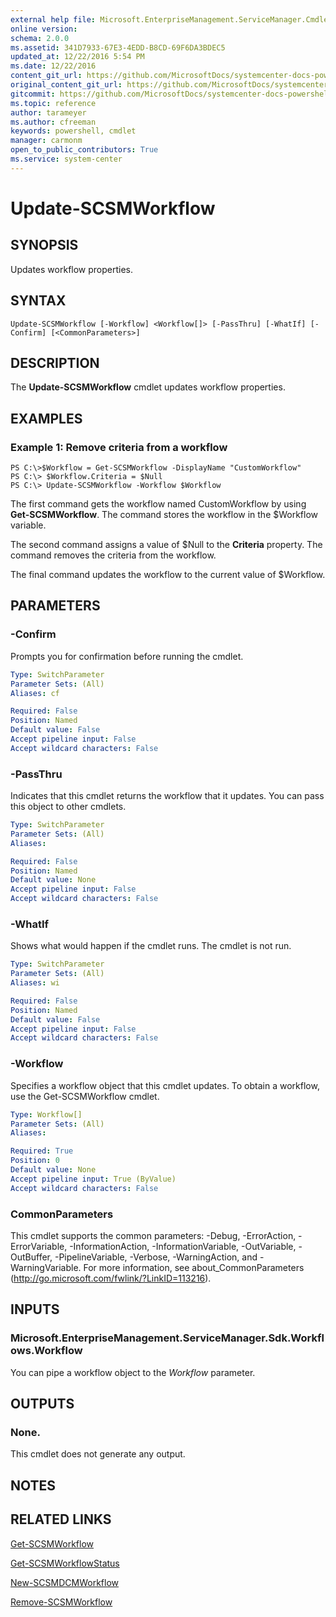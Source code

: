 ```yaml
---
external help file: Microsoft.EnterpriseManagement.ServiceManager.Cmdlets.dll-Help.xml
online version: 
schema: 2.0.0
ms.assetid: 341D7933-67E3-4EDD-B8CD-69F6DA3BDEC5
updated_at: 12/22/2016 5:54 PM
ms.date: 12/22/2016
content_git_url: https://github.com/MicrosoftDocs/systemcenter-docs-powershell/blob/live/systemcenter-cmdlets/SystemCenter2016/ServiceManager/vlatest/Update-SCSMWorkflow.md
original_content_git_url: https://github.com/MicrosoftDocs/systemcenter-docs-powershell/blob/live/systemcenter-cmdlets/SystemCenter2016/ServiceManager/vlatest/Update-SCSMWorkflow.md
gitcommit: https://github.com/MicrosoftDocs/systemcenter-docs-powershell/blob/17c3a51bd892aad46c731d9f381f0704b4815004/systemcenter-cmdlets/SystemCenter2016/ServiceManager/vlatest/Update-SCSMWorkflow.md
ms.topic: reference
author: tarameyer
ms.author: cfreeman
keywords: powershell, cmdlet
manager: carmonm
open_to_public_contributors: True
ms.service: system-center
---
```


# Update-SCSMWorkflow

## SYNOPSIS
Updates workflow properties.

## SYNTAX

```
Update-SCSMWorkflow [-Workflow] <Workflow[]> [-PassThru] [-WhatIf] [-Confirm] [<CommonParameters>]
```

## DESCRIPTION
The **Update-SCSMWorkflow** cmdlet updates workflow properties.

## EXAMPLES

### Example 1: Remove criteria from a workflow
```
PS C:\>$Workflow = Get-SCSMWorkflow -DisplayName "CustomWorkflow"
PS C:\> $Workflow.Criteria = $Null
PS C:\> Update-SCSMWorkflow -Workflow $Workflow
```

The first command gets the workflow named CustomWorkflow by using **Get-SCSMWorkflow**.
The command stores the workflow in the $Workflow variable.

The second command assigns a value of $Null to the **Criteria** property.
The command removes the criteria from the workflow.

The final command updates the workflow to the current value of $Workflow.

## PARAMETERS

### -Confirm
Prompts you for confirmation before running the cmdlet.

```yaml
Type: SwitchParameter
Parameter Sets: (All)
Aliases: cf

Required: False
Position: Named
Default value: False
Accept pipeline input: False
Accept wildcard characters: False
```

### -PassThru
Indicates that this cmdlet returns the workflow that it updates.
You can pass this object to other cmdlets.

```yaml
Type: SwitchParameter
Parameter Sets: (All)
Aliases: 

Required: False
Position: Named
Default value: None
Accept pipeline input: False
Accept wildcard characters: False
```

### -WhatIf
Shows what would happen if the cmdlet runs.
The cmdlet is not run.

```yaml
Type: SwitchParameter
Parameter Sets: (All)
Aliases: wi

Required: False
Position: Named
Default value: False
Accept pipeline input: False
Accept wildcard characters: False
```

### -Workflow
Specifies a workflow object that this cmdlet updates.
To obtain a workflow, use the Get-SCSMWorkflow cmdlet.

```yaml
Type: Workflow[]
Parameter Sets: (All)
Aliases: 

Required: True
Position: 0
Default value: None
Accept pipeline input: True (ByValue)
Accept wildcard characters: False
```

### CommonParameters
This cmdlet supports the common parameters: -Debug, -ErrorAction, -ErrorVariable, -InformationAction, -InformationVariable, -OutVariable, -OutBuffer, -PipelineVariable, -Verbose, -WarningAction, and -WarningVariable. For more information, see about_CommonParameters (http://go.microsoft.com/fwlink/?LinkID=113216).

## INPUTS

### Microsoft.EnterpriseManagement.ServiceManager.Sdk.Workflows.Workflow
You can pipe a workflow object to the *Workflow* parameter.

## OUTPUTS

### None.
This cmdlet does not generate any output.

## NOTES

## RELATED LINKS

[Get-SCSMWorkflow](xref:SystemCenter2016/ServiceManager/vlatest/Get-SCSMWorkflow.md)

[Get-SCSMWorkflowStatus](xref:SystemCenter2016/ServiceManager/vlatest/Get-SCSMWorkflowStatus.md)

[New-SCSMDCMWorkflow](xref:SystemCenter2016/ServiceManager/vlatest/New-SCSMDCMWorkflow.md)

[Remove-SCSMWorkflow](xref:SystemCenter2016/ServiceManager/vlatest/Remove-SCSMWorkflow.md)

